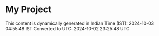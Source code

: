 # My Project

This content is dynamically generated in Indian Time (IST): 2024-10-03 04:55:48 IST
Converted to UTC: 2024-10-02 23:25:48 UTC
